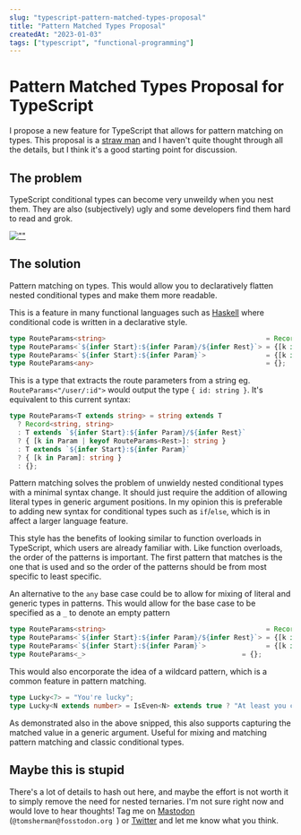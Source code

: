```yaml
---
slug: "typescript-pattern-matched-types-proposal"
title: "Pattern Matched Types Proposal"
createdAt: "2023-01-03"
tags: ["typescript", "functional-programming"]
---
```


# Pattern Matched Types Proposal for TypeScript

I propose a new feature for TypeScript that allows for pattern matching on types. This proposal is a [straw man](https://en.wikipedia.org/wiki/Straw_man_proposal) and I haven't quite thought through all the details, but I think it's a good starting point for discussion.

## The problem

TypeScript conditional types can become very unweildy when you nest them. They are also (subjectively) ugly and some developers find them hard to read and grok.

[![""](https://user-images.githubusercontent.com/9257001/210391155-736cde4e-fb23-4285-a0bd-09d227734e5f.png)](https://twitter.com/sebastienlorber/status/1610243388174991360)

## The solution

Pattern matching on types. This would allow you to declaratively flatten nested conditional types and make them more readable.

This is a feature in many functional languages such as [Haskell](http://learnyouahaskell.com/syntax-in-functions#:~:text=Pattern%20matching%20consists%20of%20specifying,function%20bodies%20for%20different%20patterns) where conditional code is written in a declarative style.

```ts
type RouteParams<string>                                        = Record<string, string>;
type RouteParams<`${infer Start}:${infer Param}/${infer Rest}`> = {[k in Param | keyof RouteParams<Rest>]: string};
type RouteParams<`${infer Start}:${infer Param}`>               = {[k in Param]: string};
type RouteParams<any>                                           = {};
```

This is a type that extracts the route parameters from a string eg. `RouteParams<"/user/:id">` would output the type `{ id: string }`. It's equivalent to this current syntax:

```ts
type RouteParams<T extends string> = string extends T
  ? Record<string, string>
  : T extends `${infer Start}:${infer Param}/${infer Rest}`
  ? { [k in Param | keyof RouteParams<Rest>]: string }
  : T extends `${infer Start}:${infer Param}`
  ? { [k in Param]: string }
  : {};
```

Pattern matching solves the problem of unwieldy nested conditional types with a minimal syntax change. It should just require the addition of allowing literal types in generic argument positions. In my opinion this is preferable to adding new syntax for conditional types such as `if`/`else`, which is in affect a larger language feature.

This style has the benefits of looking similar to function overloads in TypeScript, which users are already familiar with. Like function overloads, the order of the patterns is important. The first pattern that matches is the one that is used and so the order of the patterns should be from most specific to least specific.

An alternative to the `any` base case could be to allow for mixing of literal and generic types in patterns. This would allow for the base case to be specified as a `_` to denote an empty pattern

```ts
type RouteParams<string>                                        = Record<string, string>;
type RouteParams<`${infer Start}:${infer Param}/${infer Rest}`> = {[k in Param | keyof RouteParams<Rest>]: string};
type RouteParams<`${infer Start}:${infer Param}`>               = {[k in Param]: string};
type RouteParams<_>                                       = {};
```

This would also encorporate the idea of a wildcard pattern, which is a common feature in pattern matching.

```ts
type Lucky<7> = "You're lucky";
type Lucky<N extends number> = IsEven<N> extends true ? "At least you chose even" : "You're unlucky";
```

As demonstrated also in the above snipped, this also supports capturing the matched value in a generic argument. Useful for mixing and matching pattern matching and classic conditional types.

## Maybe this is stupid

There's a lot of details to hash out here, and maybe the effort is not worth it to simply remove the need for nested ternaries. I'm not sure right now and would love to hear thoughts! Tag me on [Mastodon](https://fosstodon.org/@tomsherman) (`@tomsherman@fosstodon.org `) or [Twitter](https://twitter.com/tomus_sherman) and let me know what you think.
